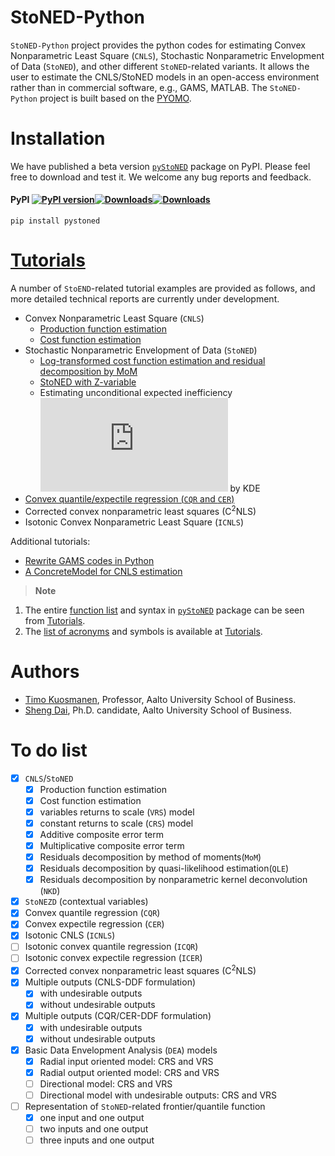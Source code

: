 # StoNED-Python

`StoNED-Python` project provides the python codes for estimating Convex Nonparametric Least Square (`CNLS`), Stochastic Nonparametric Envelopment of Data (`StoNED`), and other different `StoNED`-related variants. It allows the user to estimate the CNLS/StoNED models in an open-access environment rather than in commercial software, e.g., GAMS, MATLAB. The `StoNED-Python` project is built based on the [PYOMO](http://www.pyomo.org/). 

# Installation

We have published a beta version [`pyStoNED`](https://pypi.org/project/pystoned/) package on PyPI. Please feel free to download and test it. We welcome any bug reports and feedback.

#### PyPI [![PyPI version](https://img.shields.io/pypi/v/pystoned.svg?maxAge=3600)](https://pypi.org/project/pystoned/)[![Downloads](https://pepy.tech/badge/pystoned/month)](https://pepy.tech/project/pystoned/month)[![Downloads](https://pepy.tech/badge/pystoned)](https://pepy.tech/project/pystoned)

    pip install pystoned

# [Tutorials](https://github.com/ds2010/StoNED-Python/tree/master/Tutorials)

A number of `StoEND`-related tutorial examples are provided as follows, and more detailed technical reports are currently under development.
  + Convex Nonparametric Least Square (`CNLS`)
    + [Production function estimation](https://github.com/ds2010/StoNED-Python/blob/master/Tutorials/CNLS_prod.ipynb) 
    + [Cost function estimation](https://github.com/ds2010/StoNED-Python/blob/master/Tutorials/CNLS_cost.ipynb)    
  + Stochastic Nonparametric Envelopment of Data (`StoNED`)
    + [Log-transformed cost function estimation and residual decomposition by MoM](https://github.com/ds2010/StoNED-Python/blob/master/Tutorials/StoNED.ipynb)
    + [StoNED with Z-variable](https://github.com/ds2010/StoNED-Python/blob/master/Tutorials/StoNEZD.ipynb)
    + Estimating unconditional expected inefficiency ![equation](https://latex.codecogs.com/gif.latex?%5Cmu) by KDE
  + [Convex quantile/expectile regression (`CQR` and `CER`)](https://github.com/ds2010/StoNED-Python/blob/master/Tutorials/CQR_CER.ipynb)
  + Corrected convex nonparametric least squares (C<sup>2</sup>NLS)
  + Isotonic Convex Nonparametric Least Square (`ICNLS`)

Additional tutorials:
  + [Rewrite GAMS codes in Python](https://github.com/ds2010/StoNED-Python/blob/master/Tutorials/gams2python.ipynb)
  + [A ConcreteModel for CNLS estimation](https://github.com/ds2010/StoNED-Python/blob/master/Tutorials/ConcreteModel.ipynb)
 
> **Note**
  1. The entire [function list](https://github.com/ds2010/StoNED-Python/blob/master/Tutorials/function_list.ipynb) and syntax in [`pyStoNED`](https://pypi.org/project/pystoned/) package can be seen from [Tutorials](https://github.com/ds2010/StoNED-Python/tree/master/Tutorials).
  2. The [list of acronyms](https://github.com/ds2010/StoNED-Python/blob/master/Tutorials/list_of_acronyms.ipynb) and symbols is available at [Tutorials](https://github.com/ds2010/StoNED-Python/tree/master/Tutorials).
  
# Authors

 + [Timo Kuosmanen](https://people.aalto.fi/timo.kuosmanen), Professor, Aalto University School of Business.
 + [Sheng Dai](https://www.researchgate.net/profile/Sheng_Dai8), Ph.D. candidate, Aalto University School of Business.

# To do list
- [x]  `CNLS`/`StoNED`
   - [x] Production function estimation
   - [x] Cost function estimation
   - [x] variables returns to scale (`VRS`) model
   - [x] constant returns to scale (`CRS`) model
   - [x] Additive composite error term
   - [x] Multiplicative composite error term
   - [x] Residuals decomposition by method of moments(`MoM`) 
   - [x] Residuals decomposition by quasi-likelihood estimation(`QLE`)
   - [x] Residuals decomposition by nonparametric kernel deconvolution (`NKD`)
- [x] `StoNEZD` (contextual variables)
- [x] Convex quantile regression (`CQR`)
- [x] Convex expectile regression (`CER`)
- [x] Isotonic CNLS (`ICNLS`)
- [ ] Isotonic convex quantile regression (`ICQR`)
- [ ] Isotonic convex expectile regression (`ICER`)
- [x] Corrected convex nonparametric least squares (C<sup>2</sup>NLS)
- [x] Multiple outputs (CNLS-DDF formulation)
   - [x] with undesirable outputs
   - [x] without undesirable outputs
- [x] Multiple outputs (CQR/CER-DDF formulation)
   - [x] with undesirable outputs
   - [x] without undesirable outputs   
- [x] Basic Data Envelopment Analysis (`DEA`) models
   - [x] Radial input oriented model: CRS and VRS
   - [x] Radial output oriented model: CRS and VRS
   - [ ] Directional model: CRS and VRS
   - [ ] Directional model with undesirable outputs: CRS and VRS         
- [ ] Representation of `StoNED`-related frontier/quantile function
   - [x] one input and one output
   - [ ] two inputs and one output 
   - [ ] three inputs and one output 
